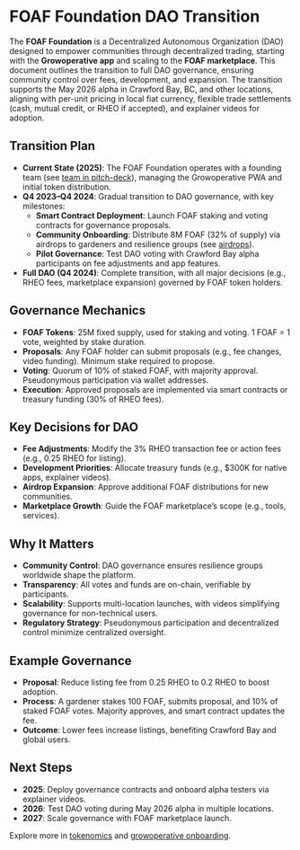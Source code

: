 # FOAF Foundation DAO Transition

The **FOAF Foundation** is a Decentralized Autonomous Organization (DAO) designed to empower communities through decentralized trading, starting with the **Growoperative app** and scaling to the **FOAF marketplace**. This document outlines the transition to full DAO governance, ensuring community control over fees, development, and expansion. The transition supports the May 2026 alpha in Crawford Bay, BC, and other locations, aligning with per-unit pricing in local fiat currency, flexible trade settlements (cash, mutual credit, or RHEO if accepted), and explainer videos for adoption.

## Transition Plan
- **Current State (2025)**: The FOAF Foundation operates with a founding team (see [team in pitch-deck](../growoperative/pitch-deck.md)), managing the Growoperative PWA and initial token distribution.
- **Q4 2023–Q4 2024**: Gradual transition to DAO governance, with key milestones:
  - **Smart Contract Deployment**: Launch FOAF staking and voting contracts for governance proposals.
  - **Community Onboarding**: Distribute 8M FOAF (32% of supply) via airdrops to gardeners and resilience groups (see [airdrops](../../community/airdrops.md)).
  - **Pilot Governance**: Test DAO voting with Crawford Bay alpha participants on fee adjustments and app features.
- **Full DAO (Q4 2024)**: Complete transition, with all major decisions (e.g., RHEO fees, marketplace expansion) governed by FOAF token holders.

## Governance Mechanics
- **FOAF Tokens**: 25M fixed supply, used for staking and voting. 1 FOAF = 1 vote, weighted by stake duration.
- **Proposals**: Any FOAF holder can submit proposals (e.g., fee changes, video funding). Minimum stake required to propose.
- **Voting**: Quorum of 10% of staked FOAF, with majority approval. Pseudonymous participation via wallet addresses.
- **Execution**: Approved proposals are implemented via smart contracts or treasury funding (30% of RHEO fees).

## Key Decisions for DAO
- **Fee Adjustments**: Modify the 3% RHEO transaction fee or action fees (e.g., 0.25 RHEO for listing).
- **Development Priorities**: Allocate treasury funds (e.g., $300K for native apps, explainer videos).
- **Airdrop Expansion**: Approve additional FOAF distributions for new communities.
- **Marketplace Growth**: Guide the FOAF marketplace’s scope (e.g., tools, services).

## Why It Matters
- **Community Control**: DAO governance ensures resilience groups worldwide shape the platform.
- **Transparency**: All votes and funds are on-chain, verifiable by participants.
- **Scalability**: Supports multi-location launches, with videos simplifying governance for non-technical users.
- **Regulatory Strategy**: Pseudonymous participation and decentralized control minimize centralized oversight.

## Example Governance
- **Proposal**: Reduce listing fee from 0.25 RHEO to 0.2 RHEO to boost adoption.
- **Process**: A gardener stakes 100 FOAF, submits proposal, and 10% of staked FOAF votes. Majority approves, and smart contract updates the fee.
- **Outcome**: Lower fees increase listings, benefiting Crawford Bay and global users.

## Next Steps
- **2025**: Deploy governance contracts and onboard alpha testers via explainer videos.
- **2026**: Test DAO voting during May 2026 alpha in multiple locations.
- **2027**: Scale governance with FOAF marketplace launch.

Explore more in [tokenomics](./tokenomics.md) and [growoperative onboarding](../growoperative/onboarding.md).
